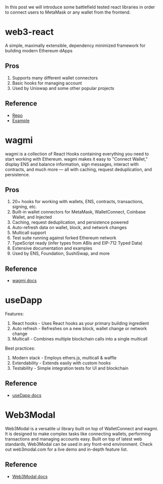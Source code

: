 In this post we will introduce some battlefield tested react libraries in order to connect users to MetaMask or any wallet from the frontend.

# web3-react

A simple, maximally extensible, dependency minimized framework for building modern Ethereum dApps

## Pros

1. Supports many different wallet connectors
2. Basic hooks for managing account
3. Used by Uniswap and some other popular projects

## Reference

- [Repo](https://github.com/Uniswap/web3-react)
- [Example](https://web3-react-mu.vercel.app/)

# wagmi

wagmi is a collection of React Hooks containing everything you need to start working with Ethereum. wagmi makes it easy to "Connect Wallet," display ENS and balance information, sign messages, interact with contracts, and much more — all with caching, request deduplication, and persistence.

## Pros

1. 20+ hooks for working with wallets, ENS, contracts, transactions, signing, etc.
2. Built-in wallet connectors for MetaMask, WalletConnect, Coinbase Wallet, and Injected
3. Caching, request deduplication, and persistence powered
4. Auto-refresh data on wallet, block, and network changes
5. Multicall support
6. Test suite running against forked Ethereum network
7. TypeScript ready (infer types from ABIs and EIP-712 Typed Data)
8. Extensive documentation and examples
9. Used by ENS, Foundation, SushiSwap, and more

## Reference

- [wagmi docs](https://wagmi.sh/react/getting-started)

# useDapp

Features:

1. React hooks - Uses React hooks as your primary building ingredient
2. Auto refresh - Refreshes on a new block, wallet change or network change
3. Multicall - Combines multiple blockchain calls into a single multicall

Best practices:

1. Modern stack - Employs ethers.js, multicall & waffle
2. Extendability - Extends easily with custom hooks
3. Testability - Simple integration tests for UI and blockchain

## Reference

- [useDapp docs](https://usedapp-docs.netlify.app/docs/)

# Web3Modal

Web3Modal is a versatile ui library built on top of WalletConnect and wagmi. It is designed to make complex tasks like connecting wallets, performing transactions and managing accounts easy. Built on top of latest web standards, Web3Modal can be used in any front-end environment. Check out web3modal.com for a live demo and in-depth feature list.

## Reference

- [Web3Modal docs](https://docs.walletconnect.com/2.0/web3modal/about)
